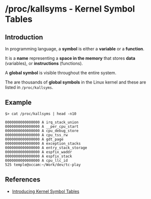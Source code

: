 # /proc/kallsyms - Kernel Symbol Tables

## Introduction

In programming language, a __symbol__ is either a __variable__ or a __function__. 

It is a __name__ representing a __space in the memory__  that stores __data__ (variables), or __instructions__ (functions).

A __global symbol__ is visible throughout the entire system.

The are thousands of __global symbols__ in the Linux kernel and these are listed in `/proc/kallsyms`.



## Example

```
$> cat /proc/kallsyms | head -n10
```
```
0000000000000000 A irq_stack_union
0000000000000000 A __per_cpu_start
0000000000000000 A cpu_debug_store
0000000000000000 A cpu_tss_rw
0000000000000000 A gdt_page
0000000000000000 A exception_stacks
0000000000000000 A entry_stack_storage
0000000000000000 A espfix_waddr
0000000000000000 A espfix_stack
0000000000000000 A cpu_llc_id
525 temple@occam:~/Work/dev/tc-play
```

## References
* [Introducing Kernel Symbol Tables](https://onebitbug.me/2011/03/04/introducing-linux-kernel-symbols/)